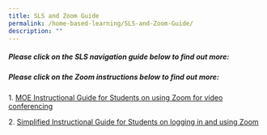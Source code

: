 ```yaml
---
title: SLS and Zoom Guide
permalink: /home-based-learning/SLS-and-Zoom-Guide/
description: ""
---
```

##### **Please click on the SLS navigation guide below to find out more:**


  

##### **Please click on the Zoom instructions below to find out more:**


1. [MOE Instructional Guide for Students on using Zoom for video conferencing](https://kranjipri-moe-edu-sg-admin.cwp.sg/qql/slot/u536/Students-Guide-to-Video-Conferencing-with-Teachers-Using-Zoom-for-HBL-MOE-ETD-Version-20March2020.pdf)  
  
2. [Simplified Instructional Guide for Students on logging in and using Zoom](https://kranjipri-moe-edu-sg-admin.cwp.sg/qql/slot/u1370/Use%20of%20Zoom%20for%20Students%20-%20Simplified.pdf)